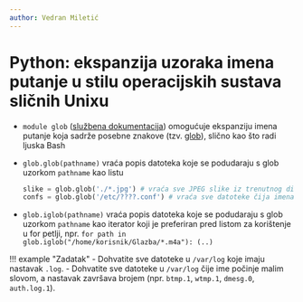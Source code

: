 ```yaml
---
author: Vedran Miletić
---
```


# Python: ekspanzija uzoraka imena putanje u stilu operacijskih sustava sličnih Unixu

- `module glob` ([službena dokumentacija](https://docs.python.org/3/library/glob.html)) omogućuje ekspanziju imena putanje koja sadrže posebne znakove (tzv. [glob](https://en.wikipedia.org/wiki/Glob_(programming))), slično kao što radi ljuska Bash
- `glob.glob(pathname)` vraća popis datoteka koje se podudaraju s glob uzorkom `pathname` kao listu

    ``` python
    slike = glob.glob('./*.jpg') # vraća sve JPEG slike iz trenutnog direktorija
    confs = glob.glob('/etc/????.conf') # vraća sve datoteke čija imena imaju četiri znaka i nastavak .conf
    ```

- `glob.iglob(pathname)` vraća popis datoteka koje se podudaraju s glob uzorkom `pathname` kao iterator koji je preferiran pred listom za korištenje u for petlji, npr. `for path in glob.iglob("/home/korisnik/Glazba/*.m4a"): (..)`

!!! example "Zadatak"
    - Dohvatite sve datoteke u `/var/log` koje imaju nastavak `.log`.
    - Dohvatite sve datoteke u `/var/log` čije ime počinje malim slovom, a nastavak završava brojem (npr. `btmp.1`, `wtmp.1`, `dmesg.0`, `auth.log.1`).
